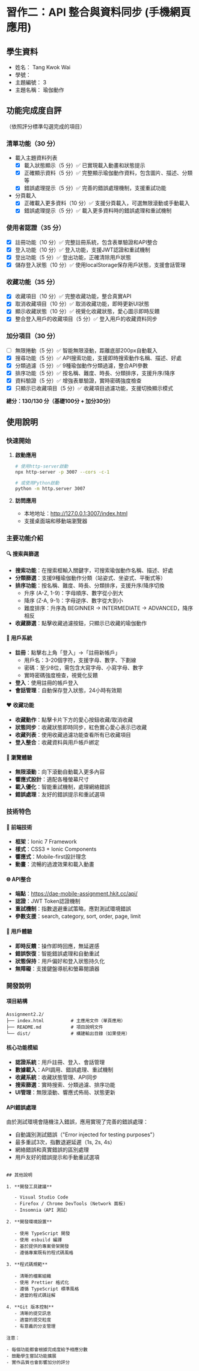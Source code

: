 # 習作二：API 整合與資料同步 (手機網頁應用)

## 學生資料

- 姓名： Tang Kwok Wai
- 學號：
- 主題編號：  3 
- 主題名稱：  瑜伽動作

## 功能完成度自評

（依照評分標準勾選完成的項目）

### 清單功能（30 分）

- 載入主題資料列表
  - [x] 載入狀態顯示（5 分）✅ 已實現載入動畫和狀態提示
  - [x] 正確顯示資料（5 分）✅ 完整顯示瑜伽動作資料，包含圖片、描述、分類等
  - [x] 錯誤處理提示（5 分）✅ 完善的錯誤處理機制，支援重試功能
- 分頁載入
  - [x] 正確載入更多資料（10 分）✅ 支援分頁載入，可選無限滾動或手動載入
  - [x] 錯誤處理提示（5 分）✅ 載入更多資料時的錯誤處理和重試機制

### 使用者認證（35 分）

- [x] 註冊功能（10 分）✅ 完整註冊系統，包含表單驗證和API整合
- [x] 登入功能（10 分）✅ 登入功能，支援JWT認證和重試機制
- [x] 登出功能（5 分）✅ 登出功能，正確清除用戶狀態
- [x] 儲存登入狀態（10 分）✅ 使用localStorage保存用戶狀態，支援會話管理

### 收藏功能（35 分）

- [x] 收藏項目（10 分）✅ 完整收藏功能，整合真實API
- [x] 取消收藏項目（10 分）✅ 取消收藏功能，即時更新UI狀態
- [x] 顯示收藏狀態（10 分）✅ 視覺化收藏狀態，愛心圖示即時反饋
- [x] 整合登入用戶的收藏項目（5 分）✅ 登入用戶的收藏資料同步

### 加分項目（30 分）

- [ ] 無限捲動（5 分）✅ 智能無限滾動，距離底部200px自動載入
- [x] 搜尋功能（5 分）✅ API搜索功能，支援即時搜索動作名稱、描述、好處
- [x] 分類過濾（5 分）✅ 9種瑜伽動作分類過濾，整合API參數
- [x] 排序功能（5 分）✅ 按名稱、難度、時長、分類排序，支援升序/降序
- [x] 資料驗證（5 分）✅ 增強表單驗證，實時密碼強度檢查
- [x] 只顯示已收藏項目（5 分）✅ 收藏項目過濾功能，支援切換顯示模式

**總分：130/130 分（基礎100分 + 加分30分）**

## 使用說明

### 快速開始

1. **啟動應用**
   ```bash
   # 使用http-server啟動
   npx http-server -p 3007 --cors -c-1
   
   # 或使用Python啟動
   python -m http.server 3007
   ```

2. **訪問應用**
   - 本地地址：http://127.0.0.1:3007/index.html
   - 支援桌面端和移動端瀏覽器

### 主要功能介紹

#### 🔍 搜索與篩選
- **搜索功能**：在搜索框輸入關鍵字，可搜索瑜伽動作名稱、描述、好處
- **分類篩選**：支援9種瑜伽動作分類（站姿式、坐姿式、平衡式等）
- **排序功能**：按名稱、難度、時長、分類排序，支援升序/降序切換
  - 升序 (A-Z, 1-9)：字母順序、數字從小到大
  - 降序 (Z-A, 9-1)：字母逆序、數字從大到小
  - 難度排序：升序為 BEGINNER → INTERMEDIATE → ADVANCED，降序相反
- **收藏篩選**：點擊收藏過濾按鈕，只顯示已收藏的瑜伽動作

#### 🔐 用戶系統
- **註冊**：點擊右上角「登入」→「註冊新帳戶」
  - 用戶名：3-20個字符，支援字母、數字、下劃線
  - 密碼：至少8位，需包含大寫字母、小寫字母、數字
  - 實時密碼強度檢查，視覺化反饋
- **登入**：使用註冊的帳戶登入
- **會話管理**：自動保存登入狀態，24小時有效期

#### ❤️ 收藏功能
- **收藏動作**：點擊卡片下方的愛心按鈕收藏/取消收藏
- **狀態同步**：收藏狀態即時同步，紅色實心愛心表示已收藏
- **收藏列表**：使用收藏過濾功能查看所有已收藏項目
- **登入整合**：收藏資料與用戶帳戶綁定

#### 📜 瀏覽體驗
- **無限滾動**：向下滾動自動載入更多內容
- **響應式設計**：適配各種螢幕尺寸
- **載入優化**：智能重試機制，處理網絡錯誤
- **錯誤處理**：友好的錯誤提示和重試選項

### 技術特色

#### 🔧 前端技術
- **框架**：Ionic 7 Framework
- **樣式**：CSS3 + Ionic Components
- **響應式**：Mobile-first設計理念
- **動畫**：流暢的過渡效果和載入動畫

#### 🌐 API整合
- **端點**：https://dae-mobile-assignment.hkit.cc/api/
- **認證**：JWT Token認證機制
- **重試機制**：指數退避重試策略，應對測試環境錯誤
- **參數支援**：search, category, sort, order, page, limit

#### 📱 用戶體驗
- **即時反饋**：操作即時回應，無延遲感
- **錯誤恢復**：智能錯誤處理和自動重試
- **狀態保持**：用戶偏好和登入狀態持久化
- **無障礙**：支援鍵盤導航和螢幕閱讀器

### 開發說明

#### 項目結構
```
Assignment2.2/
├── index.html          # 主應用文件（單頁應用）
├── README.md           # 項目說明文件
└── dist/               # 構建輸出目錄（如果使用）
```

#### 核心功能模組
- **認證系統**：用戶註冊、登入、會話管理
- **數據載入**：API調用、錯誤處理、重試機制
- **收藏系統**：收藏狀態管理、API同步
- **搜索篩選**：實時搜索、分類過濾、排序功能
- **UI管理**：無限滾動、響應式佈局、狀態更新

#### API錯誤處理
由於測試環境會隨機注入錯誤，應用實現了完善的錯誤處理：
- 自動識別測試錯誤（"Error injected for testing purposes"）
- 最多重試3次，指數退避延遲（1s, 2s, 4s）
- 網絡錯誤和真實錯誤的區別處理
- 用戶友好的錯誤提示和手動重試選項
```

## 其他說明

1. **開發工具建議**

   - Visual Studio Code
   - Firefox / Chrome DevTools (Network 面板)
   - Insomnia（API 測試）

2. **開發環境設置**

   - 使用 TypeScript 開發
   - 使用 esbuild 編譯
   - 基於提供的專案骨架開發
   - 遵循專案既有的程式碼風格

3. **程式碼規範**

   - 清晰的檔案組織
   - 使用 Prettier 格式化
   - 遵循 TypeScript 標準風格
   - 適當的程式碼註解

4. **Git 版本控制**
   - 清晰的提交訊息
   - 適當的提交粒度
   - 有意義的分支管理

注意：

- 每個功能都會根據完成度給予相應分數
- 鼓勵學生嘗試功能擴展
- 實作品質也會影響加分的評分
